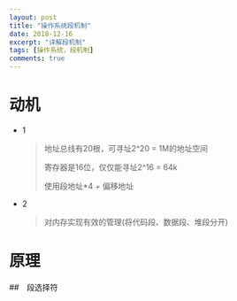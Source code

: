 ```yaml
---
layout: post
title: "操作系统段机制"
date: 2018-12-16
excerpt: "详解段机制"
tags: [操作系统，段机制]
comments: true
---
```



# 动机

- 1

  > 地址总线有20根，可寻址2^20 = 1M的地址空间
  >
  > 寄存器是16位，仅仅能寻址2^16 = 64k
  >
  >  使用段地址*4   +   偏移地址

- 2

  > 对内存实现有效的管理(将代码段、数据段、堆段分开)

# 原理

##　段选择符